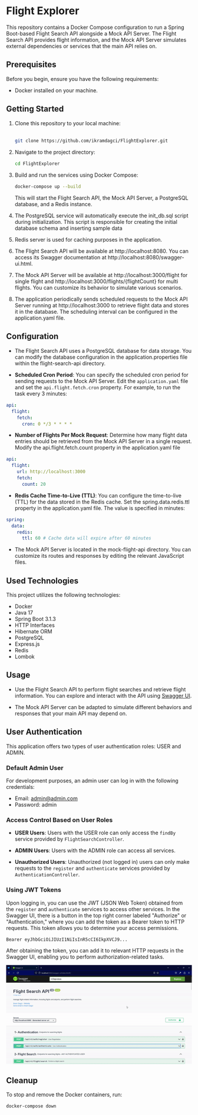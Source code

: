 # Flight Explorer

This repository contains a Docker Compose configuration to run a Spring Boot-based Flight Search API alongside a Mock API Server. The Flight Search API provides flight information, and the Mock API Server simulates external dependencies or services that the main API relies on.

## Prerequisites

Before you begin, ensure you have the following requirements:

- Docker installed on your machine.

## Getting Started

1. Clone this repository to your local machine:

   ```bash

   git clone https://github.com/ikramdagci/FlightExplorer.git

   ```

2. Navigate to the project directory:

   ```bash
   cd FlightExplorer
   ```

3. Build and run the services using Docker Compose:

   ```bash
   docker-compose up --build
   ```

   This will start the Flight Search API, the Mock API Server, a PostgreSQL database, and a Redis instance.

4. The PostgreSQL service will automatically execute the init_db.sql script during initialization. This script is responsible for creating the initial database schema and inserting sample data

5. Redis server is used for caching purposes in the application.

6. The Flight Search API will be available at http://localhost:8080. You can access its Swagger documentation at http://localhost:8080/swagger-ui.html.

7. The Mock API Server will be available at http://localhost:3000/flight for single flight and http://localhost:3000/flights/{flightCount} for multi flights. You can customize its behavior to simulate various scenarios.

8. The application periodically sends scheduled requests to the Mock API Server running at http://localhost:3000 to retrieve flight data and stores it in the database. The scheduling interval can be configured in the application.yaml file.

## Configuration

- The Flight Search API uses a PostgreSQL database for data storage. You can modify the database configuration in the application.properties file within the flight-search-api directory.

- **Scheduled Cron Period**: You can specify the scheduled cron period for sending requests to the Mock API Server. Edit the `application.yaml` file and set the `api.flight.fetch.cron` property. For example, to run the task every 3 minutes:

```yaml
api:
  flight:
    fetch:
      cron: 0 */3 * * * *
```

- **Number of Flights Per Mock Request**: Determine how many flight data entries should be retrieved from the Mock API Server in a single request. Modify the api.flight.fetch.count property in the application.yaml file

```yaml
api:
  flight:
    url: http://localhost:3000
    fetch:
      count: 20
```

- **Redis Cache Time-to-Live (TTL)**: You can configure the time-to-live (TTL) for the data stored in the Redis cache. Set the spring.data.redis.ttl property in the application.yaml file. The value is specified in minutes:

```yaml
spring:
  data:
    redis:
      ttl: 60 # Cache data will expire after 60 minutes
```

- The Mock API Server is located in the mock-flight-api directory. You can customize its routes and responses by editing the relevant JavaScript files.

## Used Technologies

This project utilizes the following technologies:

- Docker
- Java 17
- Spring Boot 3.1.3
- HTTP Interfaces
- Hibernate ORM
- PostgreSQL
- Express.js
- Redis
- Lombok

## Usage

- Use the Flight Search API to perform flight searches and retrieve flight information. You can explore and interact with the API using [Swagger UI](http://localhost:8080/swagger-ui/index.html).

- The Mock API Server can be adapted to simulate different behaviors and responses that your main API may depend on.

## User Authentication

This application offers two types of user authentication roles: USER and ADMIN.

### Default Admin User

For development purposes, an admin user can log in with the following credentials:

- Email: admin@admin.com
- Password: admin

### Access Control Based on User Roles

- **USER Users**: Users with the USER role can only access the `findBy` service provided by `FlightSearchController`.

- **ADMIN Users**: Users with the ADMIN role can access all services.

- **Unauthorized Users**: Unauthorized (not logged in) users can only make requests to the `register` and `authenticate` services provided by `AuthenticationController`.

### Using JWT Tokens

Upon logging in, you can use the JWT (JSON Web Token) obtained from the `register` and `authenticate` services to access other services. In the Swagger UI, there is a button in the top right corner labeled "Authorize" or "Authentication," where you can add the token as a Bearer token to HTTP requests. This token allows you to determine your access permissions.

```plaintext
Bearer eyJhbGciOiJIUzI1NiIsInR5cCI6IkpXVCJ9...
```

After obtaining the token, you can add it to relevant HTTP requests in the Swagger UI, enabling you to perform authorization-related tasks.

![Authentication as admin](ui-authenticate.gif)

## Cleanup

To stop and remove the Docker containers, run:

```bash
docker-compose down
```
